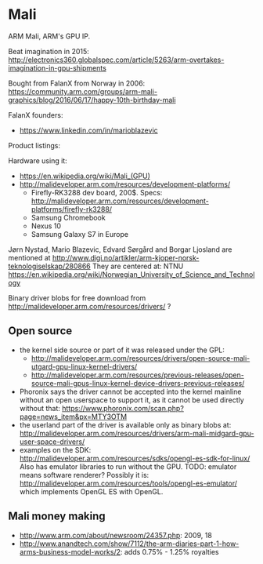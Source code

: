 # Mali

ARM Mali, ARM's GPU IP.

Beat imagination in 2015: <http://electronics360.globalspec.com/article/5263/arm-overtakes-imagination-in-gpu-shipments>

Bought from FalanX from Norway in 2006: <https://community.arm.com/groups/arm-mali-graphics/blog/2016/06/17/happy-10th-birthday-mali>

FalanX founders:

- https://www.linkedin.com/in/marioblazevic

Product listings:

Hardware using it:

- <https://en.wikipedia.org/wiki/Mali_(GPU)>
- <http://malideveloper.arm.com/resources/development-platforms/>
    - Firefly-RK3288 dev board, 200\$. Specs: <http://malideveloper.arm.com/resources/development-platforms/firefly-rk3288/>
    - Samsung Chromebook
    - Nexus 10
    - Samsung Galaxy S7 in Europe

Jørn Nystad, Mario Blazevic, Edvard Sørgård and Borgar Ljosland are mentioned at http://www.digi.no/artikler/arm-kjoper-norsk-teknologiselskap/280866 They are centered at: NTNU https://en.wikipedia.org/wiki/Norwegian_University_of_Science_and_Technology

Binary driver blobs for free download from <http://malideveloper.arm.com/resources/drivers/> ?

## Open source

-   the kernel side source or part of it was released under the GPL:
    - http://malideveloper.arm.com/resources/drivers/open-source-mali-utgard-gpu-linux-kernel-drivers/
    - http://malideveloper.arm.com/resources/previous-releases/open-source-mali-gpus-linux-kernel-device-drivers-previous-releases/
-   Phoronix says the driver cannot be accepted into the kernel mainline without an open userspace to support it, as it cannot be used directly without that: https://www.phoronix.com/scan.php?page=news_item&px=MTY3OTM
-   the userland part of the driver is available only as binary blobs at: http://malideveloper.arm.com/resources/drivers/arm-mali-midgard-gpu-user-space-drivers/
-   examples on the SDK: <http://malideveloper.arm.com/resources/sdks/opengl-es-sdk-for-linux/> Also has emulator libraries to run without the GPU. TODO: emulator means software renderer? Possibly it is: <http://malideveloper.arm.com/resources/tools/opengl-es-emulator/> which implements OpenGL ES with OpenGL.

## Mali money making

- <http://www.arm.com/about/newsroom/24357.php>: 2009, 18
- <http://www.anandtech.com/show/7112/the-arm-diaries-part-1-how-arms-business-model-works/2>: adds 0.75% - 1.25% royalties
